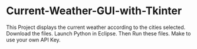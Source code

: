 # Current-Weather-GUI-with-Tkinter
This Project displays the current weather according to the cities selected.
Download the files.
Launch Python in Eclipse.
Then Run these files.
Make to use your own API Key.
